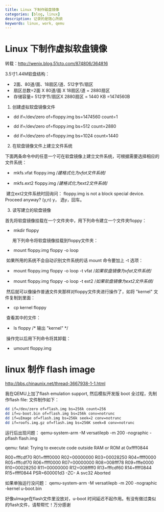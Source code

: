 ```yaml
---
title: Linux 下制作磁盘镜像
categories: [blog, linux]
description: 记录的是随心所欲
keywords: linux, work, qemu
---
```


# Linux 下制作虚拟软盘镜像

转载：http://wenix.blog.51cto.com/874806/364816

3.5寸1.44M软盘结构：

- ​    2面、80道/面、18扇区/道、512字节/扇区
- ​    扇区总数=2面 X  80道/面 X  18扇区/道  =  2880扇区
- ​    存储容量= 512字节/扇区X  2880扇区 =  1440 KB =1474560B

1. 创建虚拟软盘镜像文件

- ​    dd if=/dev/zero of=floppy.img bs=1474560 count=1


- ​    dd if=/dev/zero of=floppy.img bs=512 count=2880


- ​    dd if=/dev/zero of=floppy.img bs=1024 count=1440

2. 在软盘镜像文件上建立文件系统

​    下面两条命令中的任意一个可在软盘镜像上建立文件系统，可根据需要选择相应的文件系统：

- ​    mkfs.vfat floppy.img              /*建格式化为vfat文件系统*/


- ​    mkfs.ext2 floppy.img               /*建格式化为ext2文件系统*/

​    建立ext2文件系统时回询问： floppy.img is not a block special device. Proceed anyway? (y,n) y， 选y，回车。

3. 读写建立的软盘镜像

​    首先将软盘镜像挂载在一个文件夹中，用下列命令建立一个文件夹floppy：

- ​    mkdir floppy

   用下列命令将软盘镜像挂载到floppy文件夹：

- ​    mount floppy.img floppy -o loop

​    如果所用的系统不会自动识别文件系统的话
 mount 命令要加上 -t 选项：

- ​    mount floppy.img floppy -o loop -t vfat        /*如果软盘镜像为vfat文件系统*/


- ​    mount floppy.img floppy -o loop -t ext2        /*如果软盘镜像为ext2文件系统*/

​    然后就可以像操作普通文件夹那样对floppy文件夹进行操作了，如将 "kernel" 文件复制到里面：

- ​    cp kernel floppy    

​    查看其中的文件：

- ​    ls floppy                                      /*  输出 "kernel" */

​    操作完以后用下列命令将其卸载：

- ​    umount floppy.img


# linux 制作 flash image

http://bbs.chinaunix.net/thread-3667938-1-1.html

我在QEMU上加了flash emulation support, 然后模拟开发版 boot 全过程，先制作flash file:
文件制作如下：

```bash
dd if=/dev/zero of=flash.img bs=256k count=256
dd if=u-boot.bin of=flash.img bs=256k conv=notrunc
dd if=uImage of=flash.img bs=256k seek=2 conv=notrunc
dd if=roofs.img.gz of=flash.img bs=256K seek=8 conv=notrunc
```



运行后出现问题：
qemu-system-arm -M versatilepb -m 200 -nographic -pflash flash.img

qemu: fatal: Trying to execute code outside RAM or ROM at 0xffff0844

R00=fffcdf70 R01=ffff0000 R02=00000000 R03=00028250
R04=ffff0000 R05=fffcdf70 R06=ffff0000 R07=00000000
R08=008fff78 R09=fffe0000 R10=00028250 R11=00000000
R12=008ffff0 R13=fffcdf60 R14=ffff0844 R15=ffff0844
PSR=600001d3 -ZC- A svc32
Aborted

如果单独运行没问题：
qemu-system-arm -M versatilepb -m 200 -nographic -kernel u-boot.bin

好像uImage在flash文件里没放对，u-boot 时间延迟不起作用。有没有做过类似的flash文件，请帮帮忙！万分感谢
